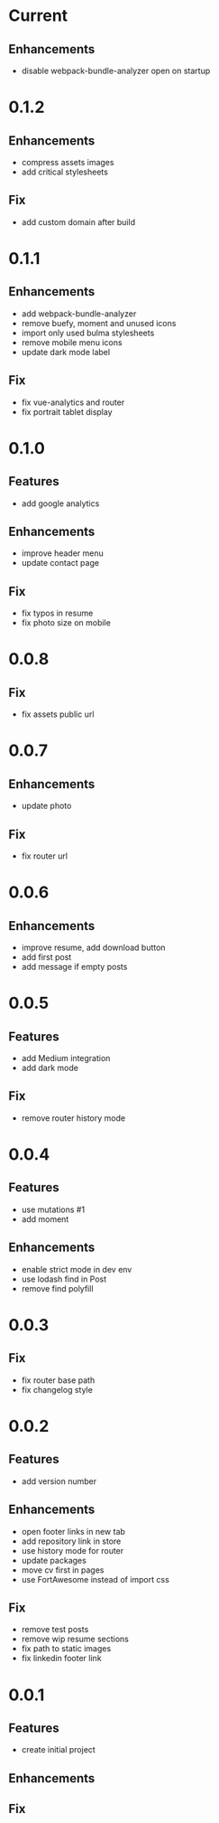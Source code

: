 # Current

## Enhancements
- disable webpack-bundle-analyzer open on startup

# 0.1.2

## Enhancements
- compress assets images
- add critical stylesheets

## Fix
- add custom domain after build

# 0.1.1

## Enhancements
- add webpack-bundle-analyzer
- remove buefy, moment and unused icons
- import only used bulma stylesheets
- remove mobile menu icons
- update dark mode label

## Fix
- fix vue-analytics and router
- fix portrait tablet display

# 0.1.0

## Features
- add google analytics

## Enhancements
- improve header menu
- update contact page

## Fix
- fix typos in resume
- fix photo size on mobile

# 0.0.8

## Fix
- fix assets public url

# 0.0.7

## Enhancements
- update photo

## Fix
- fix router url

# 0.0.6

## Enhancements
 - improve resume, add download button
 - add first post
 - add message if empty posts

# 0.0.5

## Features
 - add Medium integration
 - add dark mode

## Fix
 - remove router history mode

# 0.0.4

## Features
 - use mutations #1
 - add moment

## Enhancements
 - enable strict mode in dev env
 - use lodash find in Post
 - remove find polyfill

# 0.0.3

## Fix
 - fix router base path
 - fix changelog style

# 0.0.2

## Features
 - add version number

## Enhancements
 - open footer links in new tab
 - add repository link in store
 - use history mode for router
 - update packages
 - move cv first in pages
 - use FortAwesome instead of import css

## Fix
 - remove test posts
 - remove wip resume sections
 - fix path to static images
 - fix linkedin footer link

# 0.0.1

## Features
 - create initial project

## Enhancements

## Fix
